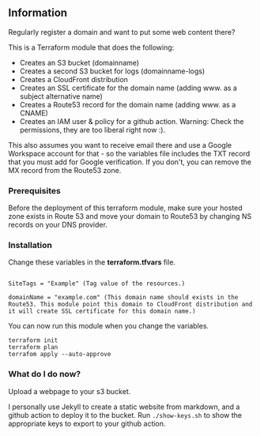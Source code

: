 ## Information

Regularly register a domain and want to put some web content there?

This is a Terraform module that does the following:
* Creates an S3 bucket (domainname)
* Creates a second S3 bucket for logs (domainname-logs)
* Creates a CloudFront distribution
* Creates an SSL certificate for the domain name (adding www. as a subject alternative name)
* Creates a Route53 record for the domain name (adding www. as a CNAME)
* Creates an IAM user & policy for a github action.  Warning: Check the permissions, they are too liberal right now :).

This also assumes you want to receive email there and use a Google Workspace account for that - so the variables file includes the TXT record that you must add for Google verification.  If you don't, you can remove the MX record from the Route53 zone.



### Prerequisites

Before the deployment of this terraform module, make sure your hosted zone exists in Route 53 and move your domain to Route53 by changing NS records on your DNS provider.


### Installation

Change these variables in the **terraform.tfvars** file.

```

SiteTags = "Example" (Tag value of the resources.)

domainName = "example.com" (This domain name should exists in the Route53. This module point this domain to CloudFront distribution and it will create SSL certificate for this domain name.)

```

You can now run this module when you change the variables.

```
terraform init
terraform plan
terrafom apply --auto-approve

```


### What do I do now?

Upload a webpage to your s3 bucket.

I personally use Jekyll to create a static website from markdown, and a github action to deploy it to the bucket.  Run `./show-keys.sh` to show the appropriate keys to export to your github action.